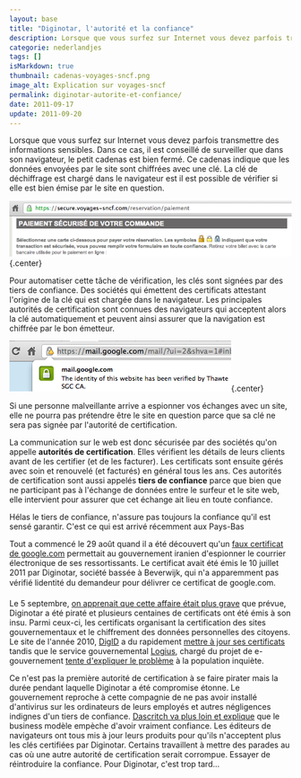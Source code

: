 ```yaml
---
layout: base
title: "Diginotar, l'autorité et la confiance"
description: Lorsque que vous surfez sur Internet vous devez parfois transmettre des informations sensibles. Dans ce cas, il est conseillé de surveiller que dans son naviga
categorie: nederlandjes
tags: []
isMarkdown: true
thumbnail: cadenas-voyages-sncf.png
image_alt: Explication sur voyages-sncf
permalink: diginotar-autorite-et-confiance/
date: 2011-09-17
update: 2011-09-20
---
```


Lorsque que vous surfez sur Internet vous devez parfois transmettre des informations sensibles. Dans ce cas, il est conseillé de surveiller que dans son navigateur, le petit cadenas est bien fermé. Ce cadenas indique que les données envoyées par le site sont chiffrées avec une clé. La clé de déchiffrage est chargé dans le navigateur est il est possible de vérifier si elle est bien émise par le site en question.

![Explication sur voyages-sncf](cadenas-voyages-sncf.png){.center}

<!--excerpt-->

Pour automatiser cette tâche de vérification, les clés sont signées par des tiers de confiance. Des sociétés qui émettent des certificats attestant l'origine de la clé qui est chargée dans le navigateur. Les principales autorités de certification sont connues des navigateurs qui acceptent alors la clé automatiquement et peuvent ainsi assurer que la navigation est chiffrée par le bon émetteur.

![cadenas du navigateur Chrome](cadenas-chrome-gmail.png){.center}

Si une personne malveillante arrive a espionner vos échanges avec un site, elle ne pourra pas prétendre être le site en question parce que sa clé ne sera pas signée par l'autorité de certification.

La communication sur le web est donc sécurisée par des sociétés qu'on appelle **autorités de certification**. Elles vérifient les détails de leurs clients avant de les certifier (et de les facturer). Les certificats sont ensuite gérés avec soin et renouvelé (et facturés) en général tous les ans. Ces  autorités de certification sont aussi appelés **tiers de confiance** parce que bien que ne participant pas à l'échange de données entre le surfeur et le site web, elle intervient pour assurer que cet échange ait lieu en toute confiance.


Hélas le tiers de confiance, n'assure pas toujours la confiance qu'il est sensé garantir. C'est ce qui est arrivé récemment aux Pays-Bas

Tout a commencé le 29 août quand il a été découvert qu'un [faux certificat de google.com](http://www.google.com/hostednews/afp/article/ALeqM5hg3bg9FbZ-AcSAgpmE-1deGgQitg?docId=CNG.3064197b18373026040b9c81ca21df0a.2a1) permettait au gouvernement iranien d'espionner le courrier électronique de ses ressortissants. Le certificat avait été émis le 10 juillet 2011 par Diginotar, société bassée à Beverwijk, qui n'a apparemment pas vérifié lidentité du demandeur pour délivrer ce certificat de google.com.

Le 5 septembre, [on apprenait que cette affaire était plus grave](http://www.securityvibes.fr/menaces-alertes/diginotar-attaque-certificats/) que prévue, Diginotar a été piraté et plusieurs centaines de certificats ont été émis à son insu. Parmi ceux-ci, les certificats organisant la certification des sites gouvernementaux et le chiffrement des données personnelles des citoyens. Le site de l'année 2010, [DigID](http://www.digid.nl/) a du rapidement [mettre à jour ses certificats](http://www.volkskrant.nl/vk/nl/2664/Nieuws/article/detail/2892151/2011/09/05/DigiD-weer-veilig-te-gebruiken-Diginotar-werkte-zelf-volstrekt-onveilig.dhtml) tandis que le service gouvernemental [Logius](http://www.logius.nl/), chargé du projet de e-gouvernement [tente d'expliquer le problème](http://www.rijksoverheid.nl/nieuws/2011/09/06/nieuwsoverzicht-diginotar-problematiek.html) à la population inquiète.

Ce n'est pas la première autorité de certification à se faire pirater mais la durée pendant laquelle Diginotar a été compromise étonne. Le gouvernement reproche à cette compagnie de ne pas avoir installé d'antivirus sur les ordinateurs de leurs employés et autres négligences indignes d'un tiers de confiance. [Dascritch va plus loin et explique](http://dascritch.net/post/2011/09/15/SSL-est-elle) que le business modèle empèche d'avoir vraiment confiance. Les éditeurs de navigateurs ont tous mis à jour leurs produits pour qu'ils n'acceptent plus les clés certifiées par Diginotar. Certains travaillent à mettre des parades au cas où une autre autorité de certification serait corrompue. Essayer de réintroduire la confiance. Pour Diginotar, c'est trop tard...


<!-- post notes:
http://www.clubic.com/antivirus-securite-informatique/actualite-445032-affaire-diginotar-nouvel-editeur-certificats-temporairement.html 

http://dascritch.net/post/2011/09/15/SSL-est-elle 
http://www.vasco.com/company/press_room/news_archive/2011/news_diginotar_reports_security_incident.aspx
--->
